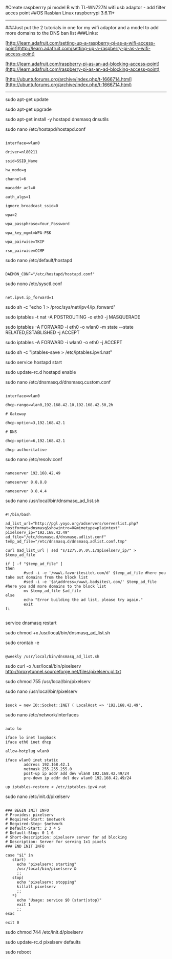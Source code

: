 #Create raspberrry pi model B with TL-WN727N wifi usb adaptor - add filter acces point
##OS Rasbian Linux raspberrypi 3.6.11+

* * * *

###Just put the 2 tutorials in one for my wifi adaptor and a model to add more domains to the DNS ban list
###Links:

[http://learn.adafruit.com/setting-up-a-raspberry-pi-as-a-wifi-access-point](http://learn.adafruit.com/setting-up-a-raspberry-pi-as-a-wifi-access-point)

[http://learn.adafruit.com/raspberry-pi-as-an-ad-blocking-access-point](http://learn.adafruit.com/raspberry-pi-as-an-ad-blocking-access-point)

[http://ubuntuforums.org/archive/index.php/t-1666714.html](http://ubuntuforums.org/archive/index.php/t-1666714.html)

* * * *

sudo apt-get update

sudo apt-get upgrade

sudo apt-get install -y hostapd dnsmasq dnsutils

sudo nano /etc/hostapd/hostapd.conf

~~~

interface=wlan0

driver=nl80211

ssid=SSID_Name

hw_mode=g

channel=6

macaddr_acl=0

auth_algs=1

ignore_broadcast_ssid=0

wpa=2

wpa_passphrase=Your_Password

wpa_key_mgmt=WPA-PSK

wpa_pairwise=TKIP

rsn_pairwise=CCMP

~~~

sudo nano /etc/default/hostapd

~~~

DAEMON_CONF="/etc/hostapd/hostapd.conf"

~~~

sudo nono /etc/sysctl.conf

~~~

net.ipv4.ip_forward=1

~~~

sudo sh -c "echo 1 > /proc/sys/net/ipv4/ip_forward"

sudo iptables -t nat -A POSTROUTING -o eth0 -j MASQUERADE

sudo iptables -A FORWARD -i eth0 -o wlan0 -m state --state RELATED,ESTABLISHED -j ACCEPT

sudo iptables -A FORWARD -i wlan0 -o eth0 -j ACCEPT

sudo sh -c "iptables-save > /etc/iptables.ipv4.nat"

sudo service hostapd start

sudo update-rc.d hostapd enable

sudo nano /etc/dnsmasq.d/dnsmasq.custom.conf

~~~

interface=wlan0

dhcp-range=wlan0,192.168.42.10,192.168.42.50,2h

# Gateway

dhcp-option=3,192.168.42.1

# DNS

dhcp-option=6,192.168.42.1

dhcp-authoritative

~~~

sudo nano /etc/resolv.conf

~~~

nameserver 192.168.42.49

nameserver 8.8.8.8

nameserver 8.8.4.4

~~~

sudo nano /usr/local/bin/dnsmasq_ad_list.sh

~~~

#!/bin/bash
 
ad_list_url="http://pgl.yoyo.org/adservers/serverlist.php?hostformat=dnsmasq&showintro=0&mimetype=plaintext"
pixelserv_ip="192.168.42.49"
ad_file="/etc/dnsmasq.d/dnsmasq.adlist.conf"
temp_ad_file="/etc/dnsmasq.d/dnsmasq.adlist.conf.tmp"
 
curl $ad_list_url | sed "s/127\.0\.0\.1/$pixelserv_ip/" > $temp_ad_file
 
if [ -f "$temp_ad_file" ]
then
        #sed -i -e '/www\.favoritesite\.com/d' $temp_ad_file #here you take out domains from the block list
        #sed -i -e '$a\address=/www\.badsites\.com/' $temp_ad_file #here you add more domains to the block list
        mv $temp_ad_file $ad_file
else
        echo "Error building the ad list, please try again."
        exit
fi
 
~~~

service dnsmasq restart

sudo chmod +x /usr/local/bin/dnsmasq_ad_list.sh

sudo crontab -e

~~~

@weekly /usr/local/bin/dnsmasq_ad_list.sh

~~~

sudo curl -o /usr/local/bin/pixelserv 
http://proxytunnel.sourceforge.net/files/pixelserv.pl.txt

sudo chmod 755 /usr/local/bin/pixelserv

sudo nano /usr/local/bin/pixelserv

~~~

$sock = new IO::Socket::INET ( LocalHost => '192.168.42.49',

~~~

sudo nano /etc/network/interfaces

~~~

auto lo

iface lo inet loopback
iface eth0 inet dhcp

allow-hotplug wlan0

iface wlan0 inet static
        address 192.168.42.1
        netmask 255.255.255.0
        post-up ip addr add dev wlan0 192.168.42.49/24
        pre-down ip addr del dev wlan0 192.168.42.49/24

up iptables-restore < /etc/iptables.ipv4.nat

~~~

sudo nano /etc/init.d/pixelserv

~~~

### BEGIN INIT INFO
# Provides: pixelserv
# Required-Start: $network
# Required-Stop: $network
# Default-Start: 2 3 4 5
# Default-Stop: 0 1 6
# Short-Description: pixelserv server for ad blocking
# Description: Server for serving 1x1 pixels
### END INIT INFO
 
case "$1" in
   start)
     echo "pixelserv: starting"
     /usr/local/bin/pixelserv &
     ;;
   stop)
     echo "pixelserv: stopping"
     killall pixelserv
     ;;
   *)
     echo "Usage: service $0 {start|stop}"
     exit 1
     ;;
esac
 
exit 0

~~~

sudo chmod 744 /etc/init.d/pixelserv

sudo update-rc.d pixelserv defaults

sudo reboot
